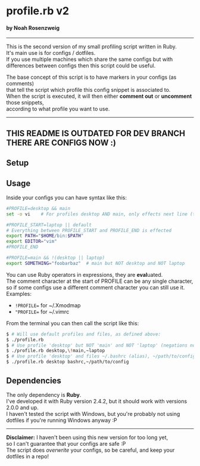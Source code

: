 # profile.rb v2
#### by Noah Rosenzweig
---
This is the second version of my small profiling script written in Ruby.  
It's main use is for configs / dotfiles.  
If you use multiple machines which share the same configs but with differences between configs then this script could be useful.  
  
The base concept of this script is to have markers in your configs (as comments)  
that tell the script which profile this config snippet is associated to.  
When the script is executed, it will then either **comment out** or **uncomment** those snippets,  
according to what profile you want to use.

---
**THIS README IS OUTDATED FOR DEV BRANCH**  
**THERE ARE CONFIGS NOW :)**
---

## Setup

## Usage
Inside your configs you can have syntax like this:
```sh
#PROFILE=desktop && main
set -o vi    # For profiles desktop AND main, only effects next line (this line)

#PROFILE_START=laptop || default
# Everything between PROFILE_START and PROFILE_END is effected
export PATH="$HOME/bin:$PATH"
export EDITOR="vim"
#PROFILE_END

#PROFILE=main && !(desktop || laptop)
export SOMETHING="foobarbaz"  # main but NOT desktop and NOT laptop
```

You can use Ruby operators in expressions, they are **eval**uated.  
The comment character at the start of PROFILE can be any single character,  
so if some configs use a different comment character you can still use it.  
Examples:  
* `!PROFILE=`  for ~/.Xmodmap
* `"PROFILE=`  for ~/.vimrc
  
From the terminal you can then call the script like this:
```sh
$ # Will use default profiles and files, as defined above:
$ ./profile.rb
$ # Use profile 'desktop' but NOT 'main' and NOT 'laptop' (negations not recommended) and default files:
$ ./profile.rb desktop,\!main,~laptop
$ # Use profile 'desktop' and files ~/.bashrc (alias), ~/path/to/config:
$ ./profile.rb desktop bashrc,~/path/to/config
```

## Dependencies
The only dependency is **Ruby**.  
I've developed it with Ruby version 2.4.2, but it should work with versions 2.0.0 and up.  
I haven't tested the script with Windows, but you're probably not using dotfiles if you're running Windows anyway :P

---
**Disclaimer:** I haven't been using this new version for too long yet,  
so I can't guarantee that your configs are safe :P  
The script does *overwrite* your configs, so be careful, and keep your dotfiles in a repo!

